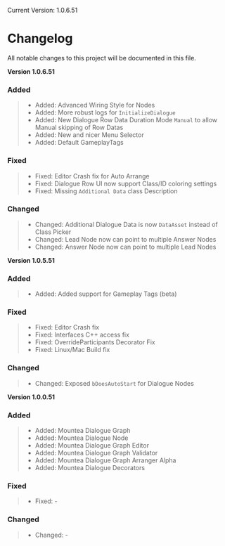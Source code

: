 Current Version: 1.0.6.51

# Changelog

All notable changes to this project will be documented in this file.

**Version 1.0.6.51**
### Added
> - Added: Advanced Wiring Style for Nodes
> - Added: More robust logs for `InitializeDialogue`
> - Added: New Dialogue Row Data Duration Mode `Manual` to allow Manual skipping of Row Datas
> - Added: New and nicer Menu Selector
> - Added: Default GameplayTags

### Fixed
> - Fixed: Editor Crash fix for Auto Arrange
> - Fixed: Dialogue Row UI now support Class/ID coloring settings
> - Fixed: Missing `Additional Data` class Description

### Changed
> - Changed: Additional Dialogue Data is now `DataAsset` instead of Class Picker
> - Changed: Lead Node now can point to multiple Answer Nodes
> - Changed: Answer Node now can point to multiple Lead Nodes

**Version 1.0.5.51**
### Added
> - Added: Added support for Gameplay Tags (beta)

### Fixed
> - Fixed: Editor Crash fix
> - Fixed: Interfaces C++ access fix
> - Fixed: OverrideParticipants Decorator Fix
> - Fixed: Linux/Mac Build fix

### Changed
> - Changed: Exposed `bDoesAutoStart` for Dialogue Nodes

**Version 1.0.0.51**
### Added
> - Added: Mountea Dialogue Graph
> - Added: Mountea Dialogue Node
> - Added: Mountea Dialogue Graph Editor
> - Added: Mountea Dialogue Graph Validator
> - Added: Mountea Dialogue Graph Arranger Alpha
> - Added: Mountea Dialogue Decorators

### Fixed
> - Fixed: -

### Changed
> - Changed: -